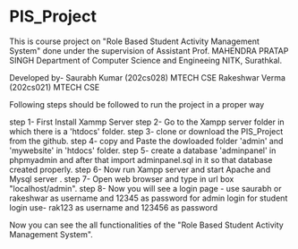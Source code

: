 # PIS_Project
This is course project on "Role Based Student Activity Management System" done under the supervision of Assistant Prof. MAHENDRA PRATAP SINGH Department of Computer Science and Engineeing NITK, Surathkal.

Developed by-
Saurabh Kumar (202cs028) MTECH CSE
Rakeshwar Verma (202cs021) MTECH CSE

Following steps should be followed to run the project in a proper way

step 1- First Install Xammp Server
step 2- Go to the Xampp server folder in which there is a 'htdocs' folder.
step 3- clone or download the PIS_Project from the github.
step 4- copy and Paste the dowloaded folder 'admin' and 'mywebsite' in 'htdocs' folder.
step 5- create a database 'adminpanel' in phpmyadmin and after that import adminpanel.sql in it so that database created properly.
step 6- Now run Xampp server and start Apache and Mysql server .
step 7- Open web browser and type in url box "localhost/admin".
step 8- Now you will see a login page - use saurabh or rakeshwar as username and 12345 as password for admin login
for student login use- rak123 as username and 123456 as password

Now you can see the all functionalities of the "Role Based Student Activity Management System".
